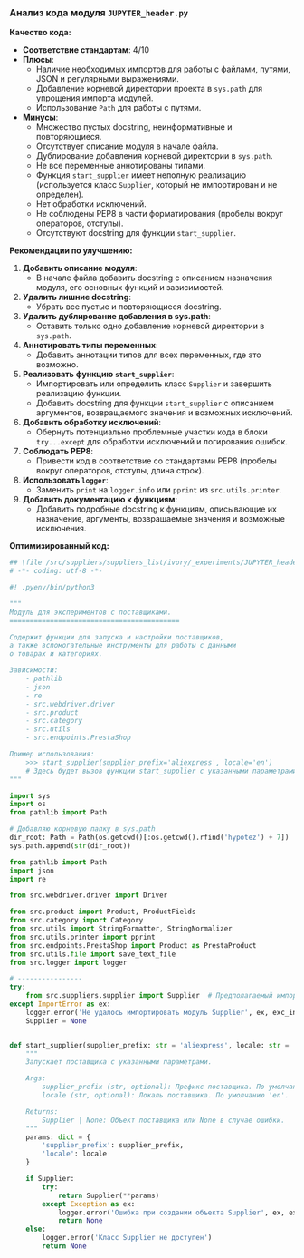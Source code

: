 ### **Анализ кода модуля `JUPYTER_header.py`**

**Качество кода:**

- **Соответствие стандартам**: 4/10
- **Плюсы**:
    - Наличие необходимых импортов для работы с файлами, путями, JSON и регулярными выражениями.
    - Добавление корневой директории проекта в `sys.path` для упрощения импорта модулей.
    - Использование `Path` для работы с путями.
- **Минусы**:
    - Множество пустых docstring, неинформативные и повторяющиеся.
    - Отсутствует описание модуля в начале файла.
    - Дублирование добавления корневой директории в `sys.path`.
    - Не все переменные аннотированы типами.
    - Функция `start_supplier` имеет неполную реализацию (используется класс `Supplier`, который не импортирован и не определен).
    - Нет обработки исключений.
    - Не соблюдены PEP8 в части форматирования (пробелы вокруг операторов, отступы).
    - Отсутствуют docstring для функции `start_supplier`.

**Рекомендации по улучшению:**

1.  **Добавить описание модуля**:
    - В начале файла добавить docstring с описанием назначения модуля, его основных функций и зависимостей.
2.  **Удалить лишние docstring**:
    - Убрать все пустые и повторяющиеся docstring.
3.  **Удалить дублирование добавления в sys.path**:
    - Оставить только одно добавление корневой директории в `sys.path`.
4.  **Аннотировать типы переменных**:
    - Добавить аннотации типов для всех переменных, где это возможно.
5.  **Реализовать функцию `start_supplier`**:
    - Импортировать или определить класс `Supplier` и завершить реализацию функции.
    - Добавить docstring для функции `start_supplier` с описанием аргументов, возвращаемого значения и возможных исключений.
6.  **Добавить обработку исключений**:
    - Обернуть потенциально проблемные участки кода в блоки `try...except` для обработки исключений и логирования ошибок.
7.  **Соблюдать PEP8**:
    - Привести код в соответствие со стандартами PEP8 (пробелы вокруг операторов, отступы, длина строк).
8.  **Использовать `logger`**:
    - Заменить `print` на `logger.info` или `pprint` из `src.utils.printer`.
9. **Добавить документацию к функциям**:
    - Добавить подробные docstring к функциям, описывающие их назначение, аргументы, возвращаемые значения и возможные исключения.

**Оптимизированный код:**

```python
## \file /src/suppliers/suppliers_list/ivory/_experiments/JUPYTER_header.py
# -*- coding: utf-8 -*-

#! .pyenv/bin/python3

"""
Модуль для экспериментов с поставщиками.
==========================================

Содержит функции для запуска и настройки поставщиков,
а также вспомогательные инструменты для работы с данными
о товарах и категориях.

Зависимости:
    - pathlib
    - json
    - re
    - src.webdriver.driver
    - src.product
    - src.category
    - src.utils
    - src.endpoints.PrestaShop

Пример использования:
    >>> start_supplier(supplier_prefix='aliexpress', locale='en')
    # Здесь будет вызов функции start_supplier с указанными параметрами.
"""

import sys
import os
from pathlib import Path

# Добавляю корневую папку в sys.path
dir_root: Path = Path(os.getcwd()[:os.getcwd().rfind('hypotez') + 7])
sys.path.append(str(dir_root))

from pathlib import Path
import json
import re

from src.webdriver.driver import Driver

from src.product import Product, ProductFields
from src.category import Category
from src.utils import StringFormatter, StringNormalizer
from src.utils.printer import pprint
from src.endpoints.PrestaShop import Product as PrestaProduct
from src.utils.file import save_text_file
from src.logger import logger

# ----------------
try:
    from src.suppliers.supplier import Supplier  # Предполагаемый импорт
except ImportError as ex:
    logger.error('Не удалось импортировать модуль Supplier', ex, exc_info=True)
    Supplier = None


def start_supplier(supplier_prefix: str = 'aliexpress', locale: str = 'en'):
    """
    Запускает поставщика с указанными параметрами.

    Args:
        supplier_prefix (str, optional): Префикс поставщика. По умолчанию 'aliexpress'.
        locale (str, optional): Локаль поставщика. По умолчанию 'en'.

    Returns:
        Supplier | None: Объект поставщика или None в случае ошибки.
    """
    params: dict = {
        'supplier_prefix': supplier_prefix,
        'locale': locale
    }

    if Supplier:
        try:
            return Supplier(**params)
        except Exception as ex:
            logger.error('Ошибка при создании объекта Supplier', ex, exc_info=True)
            return None
    else:
        logger.error('Класс Supplier не доступен')
        return None